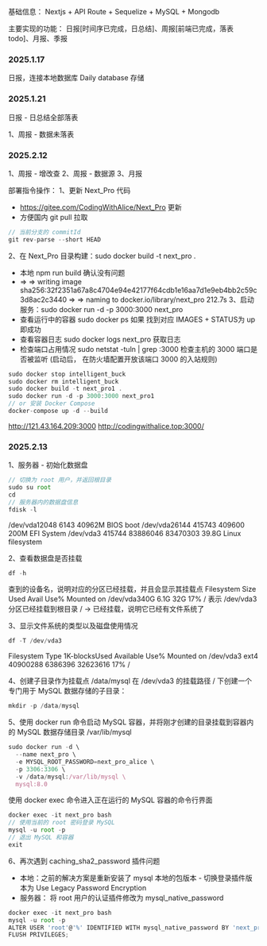 基础信息：
 Nextjs + API Route + Sequelize + MySQL + Mongodb

主要实现的功能：
日报[时间序已完成，日总结]、周报[前端已完成，落表 todo]、月报、季报

### 2025.1.17

日报，连接本地数据库 Daily database 存储

### 2025.1.21

日报 - 日总结全部落表

1、周报 - 数据未落表

### 2025.2.12

1、周报 - 增改查
2、周报 - 数据源
3、月报

部署指令操作：
1、更新 Next_Pro 代码
- https://gitee.com/CodingWithAlice/Next_Pro 更新
- 方便国内 git pull 拉取
```js
// 当前分支的 commitId
git rev-parse --short HEAD 
```
2、在 Next_Pro 目录构建：sudo docker build -t next_pro .
- 本地 npm run build 确认没有问题
- => => writing image sha256:32f2351a67a8c4704e94e42177f64cdb1e16aa7d1e9eb4bb2c59c3d8ac2c3440
 => => naming to docker.io/library/next_pro 212.7s
3、启动服务：sudo docker run -d -p 3000:3000 next_pro
- 查看运行中的容器 sudo docker ps 如果 找到对应 IMAGES + STATUS为 up 即成功
- 查看容器日志 sudo docker logs next_pro 获取日志
- 检查端口占用情况 sudo netstat -tuln | grep :3000 检查主机的 3000 端口是否被监听
(启动后， 在防火墙配置开放该端口  3000  的入站规则)
```js
sudo docker stop intelligent_buck
sudo docker rm intelligent_buck
sudo docker build -t next_pro1 .
sudo docker run -d -p 3000:3000 next_pro1
// or 安装 Docker Compose
docker-compose up -d --build
```

http://121.43.164.209:3000
http://codingwithalice.top:3000/

### 2025.2.13

1、服务器 - 初始化数据盘
```js
// 切换为 root 用户，并返回根目录
sudo su root
cd
// 服务器内的数据盘信息
fdisk -l
```
/dev/vda12048 6143 40962M BIOS boot
/dev/vda26144   415743   409600  200M EFI System
/dev/vda3  415744 83886046 83470303 39.8G Linux filesystem

2、查看数据盘是否挂载
```js
df -h
```
查到的设备名，说明对应的分区已经挂载，并且会显示其挂载点
Filesystem  Size  Used Avail Use% Mounted on
/dev/vda340G  6.1G   32G  17% /
表示 /dev/vda3 分区已经挂载到根目录 / -> 已经挂载，说明它已经有文件系统了

3、显示文件系统的类型以及磁盘使用情况
```js
df -T /dev/vda3
```
Filesystem Type 1K-blocksUsed Available Use% Mounted on
/dev/vda3  ext4  40900288 6386396  32623616  17% /

4、创建子目录作为挂载点 /data/mysql
在 /dev/vda3 的挂载路径 / 下创建一个专门用于 MySQL 数据存储的子目录：
```js
mkdir -p /data/mysql
```

5、使用 docker run 命令启动 MySQL 容器，并将刚才创建的目录挂载到容器内的 MySQL 数据存储目录 /var/lib/mysql
```js
sudo docker run -d \
  --name next_pro \
  -e MYSQL_ROOT_PASSWORD=next_pro_alice \
  -p 3306:3306 \
  -v /data/mysql:/var/lib/mysql \
  mysql:8.0
```


使用 docker exec 命令进入正在运行的 MySQL 容器的命令行界面
```js
docker exec -it next_pro bash
// 使用当前的 root 密码登录 MySQL
mysql -u root -p
// 退出 MySQL 和容器
exit
```

6、再次遇到 caching_sha2_password 插件问题
- 本地：之前的解决方案是重新安装了 mysql 本地的包版本 - 切换登录插件版本为 Use Legacy Password Encryption
- 服务器： 将 root 用户的认证插件修改为 mysql_native_password
```js
docker exec -it next_pro bash
mysql -u root -p
ALTER USER 'root'@'%' IDENTIFIED WITH mysql_native_password BY 'next_pro_alice';
FLUSH PRIVILEGES;
```
